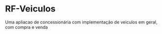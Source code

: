 # RF-Veiculos
Uma apliacao de concessionária com implementação de veiculos em geral, com compra e venda
